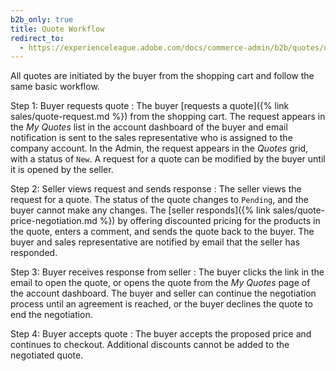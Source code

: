 ```yaml
---
b2b_only: true
title: Quote Workflow
redirect_to:
  - https://experienceleague.adobe.com/docs/commerce-admin/b2b/quotes/quotes.html#quote-workflow
---
```


All quotes are initiated by the buyer from the shopping cart and follow the same basic workflow.

Step 1: Buyer requests quote
: The buyer [requests a quote]({% link sales/quote-request.md %}) from the shopping cart. The request appears in the _My Quotes_ list in the account dashboard of the buyer and email notification is sent to the sales representative who is assigned to the company account. In the Admin, the request appears in the _Quotes_ grid, with a status of `New`. A request for a quote can be modified by the buyer until it is opened by the seller.

Step 2: Seller views request and sends response
: The seller views the request for a quote. The status of the quote changes to `Pending`, and the buyer cannot make any changes. The [seller responds]({% link sales/quote-price-negotiation.md %}) by offering discounted pricing for the products in the quote, enters a comment, and sends the quote back to the buyer. The buyer and sales representative are notified by email that the seller has responded.

Step 3: Buyer receives response from seller
: The buyer clicks the link in the email to open the quote, or opens the quote from the _My Quotes_ page of the account dashboard. The buyer and seller can continue the negotiation process until an agreement is reached, or the buyer declines the quote to end the negotiation.

Step 4: Buyer accepts quote
: The buyer accepts the proposed price and continues to checkout. Additional discounts cannot be added to the negotiated quote.
